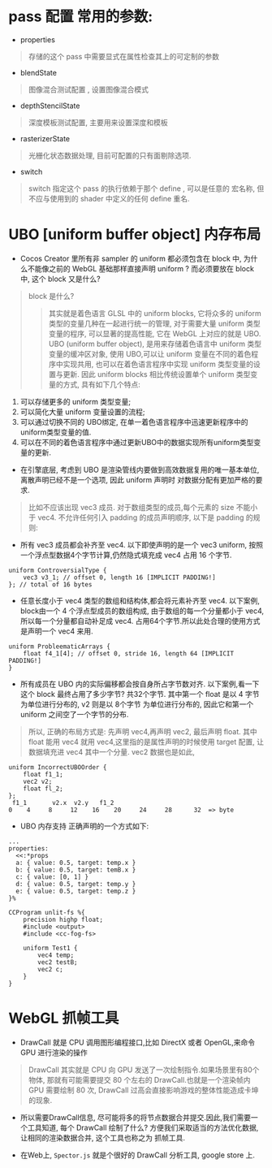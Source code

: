 # pass 配置 常用的参数:  
* properties
> 存储的这个 pass 中需要显式在属性检查其上的可定制的参数  
* blendState  
> 图像混合测试配置 , 设置图像混合模式
* depthStencilState  
> 深度模板测试配置, 主要用来设置深度和模板
* rasterizerState  
> 光栅化状态数据处理, 目前可配置的只有面剔除选项.
* switch
> switch 指定这个 pass 的执行依赖于那个 define , 可以是任意的 宏名称, 但不应与使用到的 shader 中定义的任何 define 重名. 

# UBO [uniform buffer object] 内存布局
* Cocos Creator 里所有非 sampler 的 uniform 都必须包含在 block 中, 为什么不能像之前的 WebGL 基础那样直接声明 uniform ? 而必须要放在 block 中, 这个 block 又是什么? 
> block 是什么? 
>> 其实就是着色语言 GLSL 中的 uniform blocks, 它将众多的 uniform 类型的变量几种在一起进行统一的管理, 对于需要大量 uniform 类型变量的程序, 可以显著的提高性能, 它在 WebGL 上对应的就是 UBO.
>> UBO (uniform buffer object), 是用来存储着色语言中 uniform 类型变量的缓冲区对象, 使用 UBO,可以让 uniform 变量在不同的着色程序中实现共用, 也可以在着色语言程序中实现 uniform 类型变量的设置与更新. 
>> 因此 uniform blocks 相比传统设置单个 uniform 类型变量的方式, 具有如下几个特点:  
1. 可以存储更多的 uniform 类型变量;
2. 可以简化大量 uniform 变量设置的流程;
3. 可以通过切换不同的 UBO绑定, 在单一着色语言程序中迅速更新程序中的uniform类型变量的值.  
4. 可以在不同的着色语言程序中通过更新UBO中的数据实现所有uniform类型变量的更新.

* 在引擎底层, 考虑到 UBO 是渲染管线内要做到高效数据复用的唯一基本单位, 离散声明已经不是一个选项, 因此 uniform 声明时 对数据分配有更加严格的要求.
> 比如不应该出现 vec3 成员.
> 对于数组类型的成员,每个元素的 size 不能小于 vec4.
> 不允许任何引入 padding 的成员声明顺序, 以下是 padding 的规则:  
- 所有 vec3 成员都会补齐至 vec4. 以下即使声明的是一个 vec3 uniform, 按照一个浮点型数据4个字节计算,仍然隐式填充成 vec4 占用 16 个字节.
```
uniform ControversialType {
    vec3 v3_1; // offset 0, length 16 [IMPLICIT PADDING!]
}; // total of 16 bytes
```  
- 任意长度小于 vec4 类型的数组和结构体,都会将元素补齐至 vec4. 以下案例, block由一个 4 个浮点型成员的数组构成,  由于数组的每一个分量都小于 vec4, 所以每一个分量都自动补足成 vec4. 占用64个字节.所以此处合理的使用方式是声明一个 vec4 来用.
```
uniform ProbleematicArrays {
    float f4_1[4]; // offset 0, stride 16, length 64 [IMPLICIT PADDING!]
}
```  
- 所有成员在 UBO 内的实际偏移都会按自身所占字节数对齐. 以下案例,看一下这个 block 最终占用了多少字节?  共32个字节. 其中第一个 float 是以 4 字节为单位进行分布的, v2 则是以 8个字节 为单位进行分布的, 因此它和第一个 uniform 之间空了一个字节的分布.
> 所以, 正确的布局方式是: 先声明 vec4,再声明 vec2, 最后声明 float.
> 其中 float 能用 vec4 就用 vec4,这里指的是属性声明的时候使用 target 配置, 让数据填充进 vec4 其中一个分量. vec2 数据也是如此,
```
uniform IncorrectUBOOrder {
    float f1_1;
    vec2 v2;
    float fl_2;
};
 f1_1       v2.x  v2.y   f1_2
0    4     8     12    16    20     24     28      32  => byte
```   

* UBO 内存支持 正确声明的一个方式如下:  
```
...
properties:
  <<:*props
  a: { value: 0.5, target: temp.x }
  b: { value: 0.5, target: temB.x }
  c: { value: [0, 1] }
  d: { value: 0.5, target: temp.y }
  e: { value: 0.5, target: temp.z }
}%

CCProgram unlit-fs %{
    precision highp float;
    #include <output>
    #include <cc-fog-fs>

    uniform Test1 {
        vec4 temp;
        vec2 testB;
        vec2 c;
    }
}
```   

# WebGL 抓帧工具  
* DrawCall 就是 CPU 调用图形编程接口,比如 DirectX 或者 OpenGL,来命令 GPU 进行渲染的操作
> DrawCall 其实就是 CPU 向 GPU 发送了一次绘制指令.如果场景里有80个物体, 那就有可能需要提交 80 个左右的 DrawCall.也就是一个渲染帧内 GPU 需要绘制 80 次, DrawCall 过高会直接影响游戏的整体性能造成卡坤的现象.

* 所以需要DrawCall信息, 尽可能将多的将节点数据合并提交.因此,我们需要一个工具知道, 每个 DrawCall 绘制了什么? 方便我们采取适当的方法优化数据, 让相同的渲染数据合并, 这个工具也称之为 抓帧工具. 

* 在Web上, `Spector.js` 就是个很好的 DrawCall 分析工具, google store 上.
